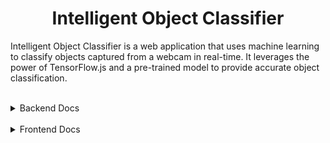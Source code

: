 <h1 align="center">Intelligent Object Classifier</h1>

Intelligent Object Classifier is a web application that uses machine learning to classify objects captured from a webcam in real-time. It leverages the power of TensorFlow.js and a pre-trained model to provide accurate object classification.

<br>

<details>

<summary>Backend Docs</summary>

<br>

<h1 align="center">Intelligent Object Classifier Backend</h1>

<br>

## Features

- Real-time object classification using the webcam
- High accuracy with a pre-trained machine learning model
- User-friendly interface

<br>

## Technologies Used

- Nodejs
- Expressjs
- Trained Model
- JavaScript

## Clone Repository

<br>

```
git clone https://github.com/Amanmandal-M/Intelligent-Object-Classifier.git
```

<br>

## Installation

<br>

```
cd Backend

npm install / npm i
npm i -g nodemon
```

<br>

## Start the Backend server

<br>

```
node index.js
nodemon index.js
```

<br>

##  MVC Structure

```js
├── index.js
├── tm-my-image-model
|    └── metadata.json
|    └── model.json
|    └── weights.bin
```

<br>

## Backend Deployment URL

<h2>
    <strong>
        <a href="https://teachable-machine-backend.onrender.com">Render</a>
    </strong>
</h2>

<br>

</details>

<br>

<details>

<summary>Frontend Docs</summary>

<br>

<h1 align="center">Intelligent Object Classifier Frontend</h1>

<br>

##  Folder Structure

```js
├── index.html
├── script.js
├── styles.css
```

<br>

## Technologies Used

- HTML
- CSS
- JavaScript

## Clone Repository

<br>

```
git clone https://github.com/Amanmandal-M/Intelligent-Object-Classifier.git
```

<br>

### Prerequisites

- HTML
- CSS
- JavaScript

<br>

## Start the Frontend

<br>

```js
 - cd Frontend
 - Open index.html
 - ALT+L+O `Live Server Shortcut Keys`
 - Right click on mouse and click `Open with Live Server`
```

## Frontend Deployment URL

<h2>
    <strong>
        <a href="https://object-identifier.netlify.app/">Netlify</a>
    </strong>
</h2>

</details>

